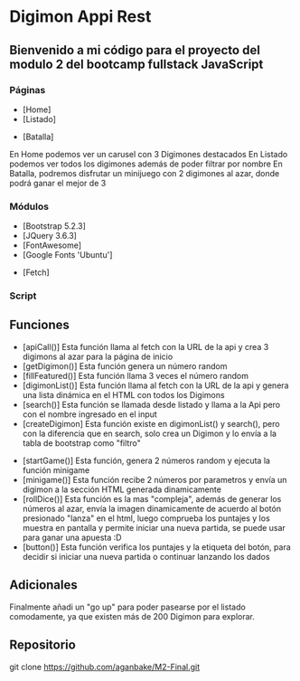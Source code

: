 # Digimon Appi Rest

## Bienvenido a mi código para el proyecto del modulo 2 del bootcamp fullstack JavaScript

### Páginas

- [Home]
- [Listado]

* [Batalla]

En Home podemos ver un carusel con 3 Digimones destacados
En Listado podemos ver todos los digimones además de poder filtrar por nombre
En Batalla, podremos disfrutar un minijuego con 2 digimones al azar, donde podrá ganar el mejor de 3

### Módulos

- [Bootstrap 5.2.3]
- [JQuery 3.6.3]
- [FontAwesome]
- [Google Fonts 'Ubuntu']

* [Fetch]

### Script

## Funciones

- [apiCall()] Esta función llama al fetch con la URL de la api y crea 3 digimons al azar para la página de inicio
- [getDigimon()] Esta función genera un número random
- [fillFeatured()] Esta función llama 3 veces el número random
- [digimonList()] Esta función llama al fetch con la URL de la api y genera una lista dinámica en el HTML con todos los Digimons
- [search()] Esta función se llamada desde listado y llama a la Api pero con el nombre ingresado en el input
- [createDigimon] Esta función existe en digimonList() y search(), pero con la diferencia que en search, solo crea un Digimon y lo envía a la tabla de bootstrap como "filtro"

* [startGame()] Esta función, genera 2 números random y ejecuta la función minigame
* [minigame()] Esta función recibe 2 números por parametros y envía un digimon a la sección HTML generada dinamicamente
* [rollDice()] Esta función es la mas "compleja", además de generar los números al azar, envía la imagen dinamicamente de acuerdo al botón presionado "lanza" en el html, luego comprueba los puntajes y los muestra en pantalla y permite iniciar una nueva partida, se puede usar para ganar una apuesta :D
* [button()] Esta función verifica los puntajes y la etiqueta del botón, para decidir si iniciar una nueva partida o continuar lanzando los dados

## Adicionales

Finalmente añadi un "go up" para poder pasearse por el listado comodamente, ya que existen más de 200 Digimon para explorar.

## Repositorio

git clone https://github.com/aganbake/M2-Final.git
